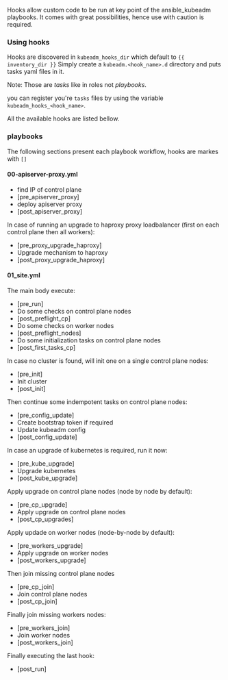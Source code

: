 Hooks allow custom code to be run at key point of the ansible_kubeadm playbooks.
It comes with great possibilities, hence use with caution is required.

### Using hooks

Hooks are discovered in `kubeadm_hooks_dir` which default to `{{ inventory_dir }}`
Simply create a `kubeadm.<hook_name>.d` directory and puts tasks yaml files in it.

Note: Those are *tasks* like in roles not *playbooks*.

you can register you're `tasks` files by using the variable `kubeadm_hooks_<hook_name>`.

All the available hooks are listed bellow.

### playbooks

The following sections present each playbook workflow, hooks are markes with `[]`

#### 00-apiserver-proxy.yml

- find IP of control plane
- [pre_apiserver_proxy]
- deploy apiserver proxy
- [post_apiserver_proxy]

In case of running an upgrade to haproxy proxy loadbalancer (first on each control plane then all workers):

- [pre_proxy_upgrade_haproxy]
- Upgrade mechanism to haproxy
- [post_proxy_upgrade_haproxy]


#### 01_site.yml

The main body execute:

- [pre_run]
- Do some checks on control plane nodes
- [post_preflight_cp]
- Do some checks on worker nodes
- [post_preflight_nodes]
- Do some initialization tasks on control plane nodes
- [post_first_tasks_cp]

In case no cluster is found, will init one on a single control plane nodes:

- [pre_init]
- Init cluster
- [post_init]

Then continue some indempotent tasks on control plane nodes:

- [pre_config_update]
- Create bootstrap token if required
- Update kubeadm config
- [post_config_update]

In case an upgrade of kubernetes is required, run it now:

- [pre_kube_upgrade]
- Upgrade kubernetes
- [post_kube_upgrade]

Apply upgrade on control plane nodes (node by node by default):

- [pre_cp_upgrade]
- Apply upgrade on control plane nodes
- [post_cp_upgrades]

Apply updade on worker nodes (node-by-node by default):

- [pre_workers_upgrade]
- Apply upgrade on worker nodes
- [post_workers_upgrade]

Then join missing control plane nodes

- [pre_cp_join]
- Join control plane nodes
- [post_cp_join]

Finally join missing workers nodes:

- [pre_workers_join]
- Join worker nodes
- [post_workers_join]

Finally executing the last hook:

- [post_run]
